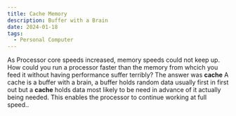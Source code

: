 ```yaml
---
title: Cache Memory
description: Buffer with a Brain
date: 2024-01-18
tags:
  - Personal Computer
---
```

As Processor core speeds increased, memory speeds could not keep up. How could you run a processor faster than the memory from whcich you feed it without having performance suffer terribly? The answer was <b>cache</b> A cache is a buffer with a brain, a buffer holds random data usually first in first out but a <b>cache</b> holds data most likely to be need in advance of it actually being needed. This enables the processor to continue working at full speed..
